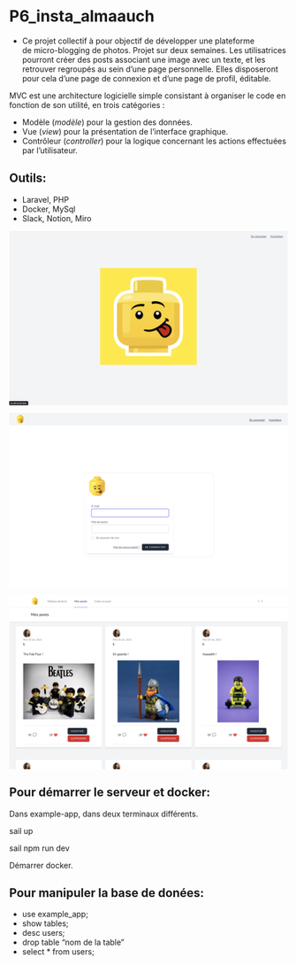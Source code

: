 # P6_insta_almaauch

- Ce projet collectif à pour objectif de développer une plateforme de micro-blogging de photos. Projet sur deux semaines. Les utilisatrices pourront créer des posts associant une image avec un texte, et les retrouver regroupés au sein d’une page personnelle. Elles disposeront pour cela d’une page de connexion et d’une page de profil, éditable. 

MVC est une architecture logicielle simple consistant à organiser le code en fonction de son utilité, en trois catégories :
- Modèle (*modèle*) pour la gestion des données.
- Vue (*view*) pour la présentation de l’interface graphique.
- Contrôleur (*controller*) pour la logique concernant les actions effectuées par l’utilisateur.

## Outils:

- Laravel, PHP
- Docker, MySql
- Slack, Notion, Miro

<p><img align="center" alt="" src="https://github.com/Alexluu13/P6_projet-Insta-almaauch/blob/master/insta_almaauch1.png"/></p>
<p><img align="center" alt="" src="https://github.com/Alexluu13/P6_projet-Insta-almaauch/blob/master/insta_almaauch2.png"/></p>
<p><img align="center" alt="" src="https://github.com/Alexluu13/P6_projet-Insta-almaauch/blob/master/insta_almaauch3.png"/></p>

## Pour démarrer le serveur et docker:

Dans example-app, dans deux terminaux différents. 

sail up 

sail npm run dev

Démarrer docker.

## Pour manipuler la base de donées:

- use example_app;
- show tables;
- desc users;
- drop table “nom de la table”
- select * from users;
